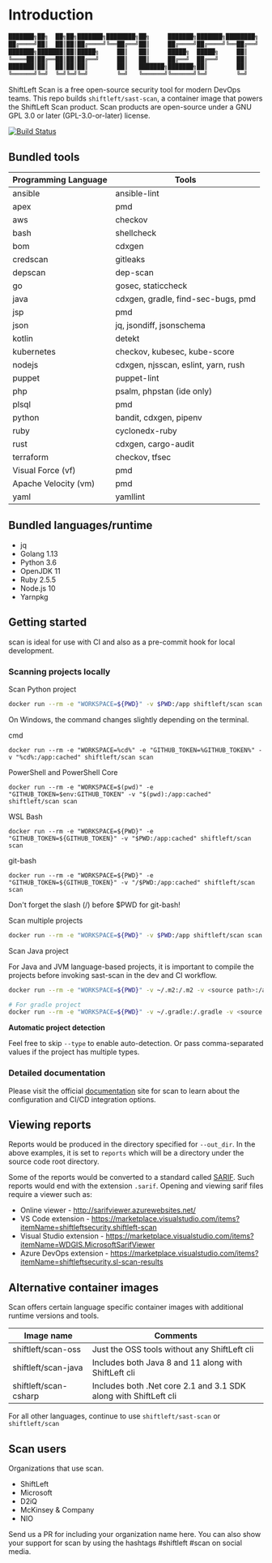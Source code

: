 # Introduction

```bash
███████╗██╗  ██╗██╗███████╗████████╗██╗     ███████╗███████╗████████╗    ███████╗ ██████╗ █████╗ ███╗   ██╗
██╔════╝██║  ██║██║██╔════╝╚══██╔══╝██║     ██╔════╝██╔════╝╚══██╔══╝    ██╔════╝██╔════╝██╔══██╗████╗  ██║
███████╗███████║██║█████╗     ██║   ██║     █████╗  █████╗     ██║       ███████╗██║     ███████║██╔██╗ ██║
╚════██║██╔══██║██║██╔══╝     ██║   ██║     ██╔══╝  ██╔══╝     ██║       ╚════██║██║     ██╔══██║██║╚██╗██║
███████║██║  ██║██║██║        ██║   ███████╗███████╗██║        ██║       ███████║╚██████╗██║  ██║██║ ╚████║
╚══════╝╚═╝  ╚═╝╚═╝╚═╝        ╚═╝   ╚══════╝╚══════╝╚═╝        ╚═╝       ╚══════╝ ╚═════╝╚═╝  ╚═╝╚═╝  ╚═══╝
```

ShiftLeft Scan is a free open-source security tool for modern DevOps teams. This repo builds `shiftleft/sast-scan`, a container image that powers the ShiftLeft Scan product. Scan products are open-source under a GNU GPL 3.0 or later (GPL-3.0-or-later) license.

[![Build Status](https://dev.azure.com/shiftleftsecurity/sl-appthreat/_apis/build/status/ShiftLeftSecurity.sast-scan?branchName=master)](https://dev.azure.com/shiftleftsecurity/sl-appthreat/_build/latest?definitionId=11&branchName=master)

## Bundled tools

| Programming Language | Tools                               |
| -------------------- | ----------------------------------- |
| ansible              | ansible-lint                        |
| apex                 | pmd                                 |
| aws                  | checkov                             |
| bash                 | shellcheck                          |
| bom                  | cdxgen                              |
| credscan             | gitleaks                            |
| depscan              | dep-scan                            |
| go                   | gosec, staticcheck                  |
| java                 | cdxgen, gradle, find-sec-bugs, pmd  |
| jsp                  | pmd                                 |
| json                 | jq, jsondiff, jsonschema            |
| kotlin               | detekt                              |
| kubernetes           | checkov, kubesec, kube-score        |
| nodejs               | cdxgen, njsscan, eslint, yarn, rush |
| puppet               | puppet-lint                         |
| php                  | psalm, phpstan (ide only)           |
| plsql                | pmd                                 |
| python               | bandit, cdxgen, pipenv              |
| ruby                 | cyclonedx-ruby                      |
| rust                 | cdxgen, cargo-audit                 |
| terraform            | checkov, tfsec                      |
| Visual Force (vf)    | pmd                                 |
| Apache Velocity (vm) | pmd                                 |
| yaml                 | yamllint                            |

## Bundled languages/runtime

- jq
- Golang 1.13
- Python 3.6
- OpenJDK 11
- Ruby 2.5.5
- Node.js 10
- Yarnpkg

## Getting started

scan is ideal for use with CI and also as a pre-commit hook for local development.

### Scanning projects locally

Scan Python project

```bash
docker run --rm -e "WORKSPACE=${PWD}" -v $PWD:/app shiftleft/scan scan --src /app --type python
```

On Windows, the command changes slightly depending on the terminal.

cmd

```
docker run --rm -e "WORKSPACE=%cd%" -e "GITHUB_TOKEN=%GITHUB_TOKEN%" -v "%cd%:/app:cached" shiftleft/scan scan
```

PowerShell and PowerShell Core

```
docker run --rm -e "WORKSPACE=$(pwd)" -e "GITHUB_TOKEN=$env:GITHUB_TOKEN" -v "$(pwd):/app:cached" shiftleft/scan scan
```

WSL Bash

```
docker run --rm -e "WORKSPACE=${PWD}" -e "GITHUB_TOKEN=${GITHUB_TOKEN}" -v "$PWD:/app:cached" shiftleft/scan scan
```

git-bash

```
docker run --rm -e "WORKSPACE=${PWD}" -e "GITHUB_TOKEN=${GITHUB_TOKEN}" -v "/$PWD:/app:cached" shiftleft/scan scan
```

Don't forget the slash (/) before \$PWD for git-bash!

Scan multiple projects

```bash
docker run --rm -e "WORKSPACE=${PWD}" -v $PWD:/app shiftleft/scan scan --src /app --type credscan,nodejs,python,yaml --out_dir /app/reports
```

Scan Java project

For Java and JVM language-based projects, it is important to compile the projects before invoking sast-scan in the dev and CI workflow.

```bash
docker run --rm -e "WORKSPACE=${PWD}" -v ~/.m2:/.m2 -v <source path>:/app shiftleft/scan scan --src /app --type java

# For gradle project
docker run --rm -e "WORKSPACE=${PWD}" -v ~/.gradle:/.gradle -v <source path>:/app shiftleft/scan scan --src /app --type java
```

**Automatic project detection**

Feel free to skip `--type` to enable auto-detection. Or pass comma-separated values if the project has multiple types.

### Detailed documentation

Please visit the official [documentation](https://slscan.io) site for scan to learn about the configuration and CI/CD integration options.

## Viewing reports

Reports would be produced in the directory specified for `--out_dir`. In the above examples, it is set to `reports` which will be a directory under the source code root directory.

Some of the reports would be converted to a standard called [SARIF](https://sarifweb.azurewebsites.net/). Such reports would end with the extension `.sarif`. Opening and viewing sarif files require a viewer such as:

- Online viewer - http://sarifviewer.azurewebsites.net/
- VS Code extension - https://marketplace.visualstudio.com/items?itemName=shiftleftsecurity.shiftleft-scan
- Visual Studio extension - https://marketplace.visualstudio.com/items?itemName=WDGIS.MicrosoftSarifViewer
- Azure DevOps extension - https://marketplace.visualstudio.com/items?itemName=shiftleftsecurity.sl-scan-results

## Alternative container images

Scan offers certain language specific container images with additional runtime versions and tools.

| Image name            | Comments                                                         |
| --------------------- | ---------------------------------------------------------------- |
| shiftleft/scan-oss    | Just the OSS tools without any ShiftLeft cli                     |
| shiftleft/scan-java   | Includes both Java 8 and 11 along with ShiftLeft cli             |
| shiftleft/scan-csharp | Includes both .Net core 2.1 and 3.1 SDK along with ShiftLeft cli |

For all other languages, continue to use `shiftleft/sast-scan` or `shiftleft/scan`

## Scan users

Organizations that use scan.

- ShiftLeft
- Microsoft
- D2iQ
- McKinsey & Company
- NIO

Send us a PR for including your organization name here. You can also show your support for scan by using the hashtags #shiftleft #scan on social media.
